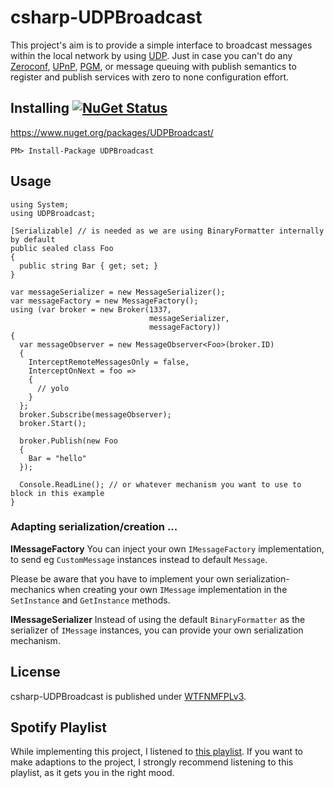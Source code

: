 # csharp-UDPBroadcast

This project's aim is to provide a simple interface to broadcast messages within the local network by using [UDP](https://en.wikipedia.org/wiki/User_Datagram_Protocol). Just in case you can't do any [Zeroconf](https://en.wikipedia.org/wiki/Zero-configuration_networking), [UPnP](https://en.wikipedia.org/wiki/Universal_Plug_and_Play), [PGM](https://en.wikipedia.org/wiki/Pragmatic_General_Multicast), or message queuing with publish semantics to register and publish services with zero to none configuration effort.

## Installing [![NuGet Status](http://img.shields.io/nuget/v/UDPBroadcast.svg?style=flat)](https://www.nuget.org/packages/UDPBroadcast/)

https://www.nuget.org/packages/UDPBroadcast/

    PM> Install-Package UDPBroadcast

## Usage

    using System;
    using UDPBroadcast;

    [Serializable] // is needed as we are using BinaryFormatter internally by default
    public sealed class Foo
    {
      public string Bar { get; set; }
    }
    
    var messageSerializer = new MessageSerializer();
    var messageFactory = new MessageFactory();
    using (var broker = new Broker(1337,
                                   messageSerializer,
                                   messageFactory))
    {
      var messageObserver = new MessageObserver<Foo>(broker.ID)
      {
        InterceptRemoteMessagesOnly = false,
        InterceptOnNext = foo =>
        {
          // yolo
        }
      };
      broker.Subscribe(messageObserver);
      broker.Start();
    
      broker.Publish(new Foo
      {
        Bar = "hello"
      });

      Console.ReadLine(); // or whatever mechanism you want to use to block in this example
    }

### Adapting serialization/creation ...

**IMessageFactory**
You can inject your own `IMessageFactory` implementation, to send eg `CustomMessage` instances instead to default `Message`.

Please be aware that you have to implement your own serialization-mechanics when creating your own `IMessage` implementation in the `SetInstance` and `GetInstance` methods.

**IMessageSerializer**
Instead of using the default `BinaryFormatter` as the serializer of `IMessage` instances, you can provide your own serialization mechanism.

## License

csharp-UDPBroadcast is published under [WTFNMFPLv3](http://andreas.niedermair.name/introducing-wtfnmfplv3).

## Spotify Playlist

While implementing this project, I listened to [this playlist](https://open.spotify.com/user/dittodhole/playlist/4iTsAO3Az90sdVJY4AX8di). If you want to make adaptions to the project, I strongly recommend listening to this playlist, as it gets you in the right mood.